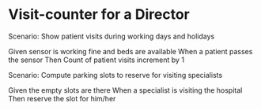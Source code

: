 # Visit-counter for a Director

Scenario: Show patient visits during working days and holidays

  Given sensor is working fine and beds are available
  When a patient passes the sensor
  Then Count of patient visits increment by 1

Scenario: Compute parking slots to reserve for visiting specialists

  Given the empty slots are there
  When a specialist is visiting the hospital
  Then reserve the slot for him/her
